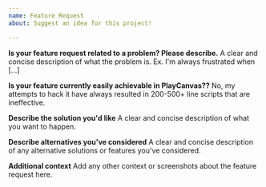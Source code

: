 ```yaml
---
name: Feature Request
about: Suggest an idea for this project!

---
```


**Is your feature request related to a problem? Please describe.**
A clear and concise description of what the problem is. Ex. I'm always frustrated when [...]

**Is your feature currently easily achievable in PlayCanvas??**
No, my attempts to hack it have always resulted in 200-500+ line scripts that are ineffective.

**Describe the solution you'd like**
A clear and concise description of what you want to happen.

**Describe alternatives you've considered**
A clear and concise description of any alternative solutions or features you've considered.

**Additional context**
Add any other context or screenshots about the feature request here.
